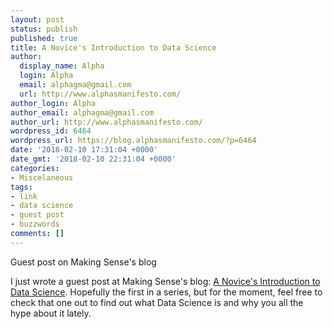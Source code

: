 ```yaml
---
layout: post
status: publish
published: true
title: A Novice's Introduction to Data Science
author:
  display_name: Alpha
  login: Alpha
  email: alphagma@gmail.com
  url: http://www.alphasmanifesto.com/
author_login: Alpha
author_email: alphagma@gmail.com
author_url: http://www.alphasmanifesto.com/
wordpress_id: 6464
wordpress_url: https://blog.alphasmanifesto.com/?p=6464
date: '2018-02-10 17:31:04 +0000'
date_gmt: '2018-02-10 22:31:04 +0000'
categories:
- Miscelaneous
tags:
- link
- data science
- guest post
- buzzwords
comments: []
---
```

Guest post on Making Sense's blog

<p>I just wrote a guest post at Making Sense's blog: <a href="https://blog.makingsense.com/2018/02/a-novices-introduction-to-data-science/">A Novice's Introduction to Data Science</a>. Hopefully the first in a series, but for the moment, feel free to check that one out to find out what Data Science is and why you all the hype about it lately.</p>
